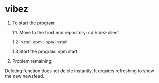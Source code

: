# vibez

1. To start the program:

	1.1. Move to the front end repository: cd Vibez-client

	1.2 Install npm : npm install

	1.3 Start the program: npm start
	
2. Problem remaining:

Deleting function does not delete instantly. It requires refreshing to show the new newsfeed.




